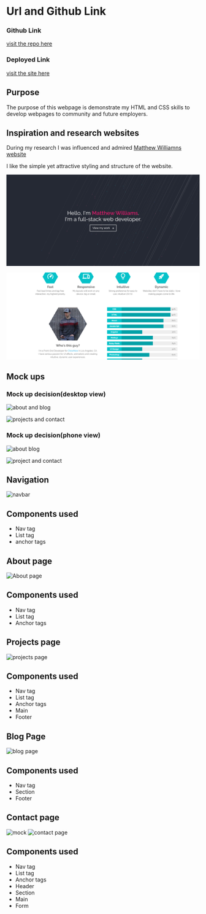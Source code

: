 # Url and Github Link
### Github Link
[visit the repo here](https://github.com/achman1729/portfolio)

### Deployed Link
[visit the site here](https://achman1729.github.io/portfolio/src/index.html)

## Purpose
The purpose of this webpage is demonstrate my HTML and CSS skills to develop webpages to community and future employers.

## Inspiration and research websites 
During my research I was influenced and admired [Matthew Williamns website](http://findmatthew.com/)

I like the simple yet attractive styling and structure of the website. 


![matt home page](https://github.com/achman1729/portfolio/blob/master/docs/Matthew_will_home.PNG)

![about page](https://github.com/achman1729/portfolio/blob/master/docs/mathew_about.PNG)

## Mock ups

### Mock up decision(desktop view)
![about and blog]()

![projects and contact]()

### Mock up decision(phone view)
![about blog]()

![project and contact]()

## Navigation
![navbar](link)

## Components used
- Nav tag
- List tag
- anchor tags

## About page
![About page]()

## Components used
- Nav tag
- List tag
- Anchor tags

## Projects page
![projects page]()

## Components used
- Nav tag
- List tag
- Anchor tags
- Main
- Footer

## Blog Page
![blog page]()

## Components used
- Nav tag
- Section
- Footer

## Contact page
![mock]()
![contact page]()

## Components used
- Nav tag
- List tag
- Anchor tags
- Header
- Section
- Main
- Form
